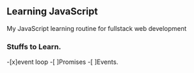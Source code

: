 ## Learning JavaScript

My JavaScript learning routine for fullstack web development

### Stuffs to Learn.

 -[x]event loop
 -[ ]Promises
 -[ ]Events.

 